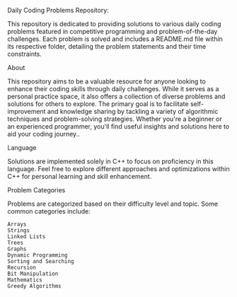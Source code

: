 Daily Coding Problems Repository:

This repository is dedicated to providing solutions to various daily coding problems featured in competitive programming and problem-of-the-day challenges. Each problem is solved and includes a README.md file within its respective folder, detailing the problem statements and their time constraints.

About

This repository aims to be a valuable resource for anyone looking to enhance their coding skills through daily challenges. While it serves as a personal practice space, it also offers a collection of diverse problems and solutions for others to explore. The primary goal is to facilitate self-improvement and knowledge sharing by tackling a variety of algorithmic techniques and problem-solving strategies. Whether you're a beginner or an experienced programmer, you'll find useful insights and solutions here to aid your coding journey..

Language

Solutions are implemented solely in C++ to focus on proficiency in this language. Feel free to explore different approaches and optimizations within C++ for personal learning and skill enhancement.

Problem Categories

Problems are categorized based on their difficulty level and topic. Some common categories include:

    Arrays
    Strings
    Linked Lists
    Trees
    Graphs
    Dynamic Programming
    Sorting and Searching
    Recursion
    Bit Manipulation
    Mathematics
    Greedy Algorithms
